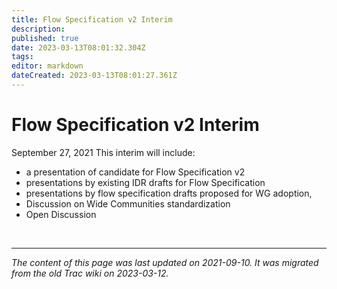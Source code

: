 ```yaml
---
title: Flow Specification v2 Interim
description: 
published: true
date: 2023-03-13T08:01:32.304Z
tags: 
editor: markdown
dateCreated: 2023-03-13T08:01:27.361Z
---
```


# Flow Specification v2 Interim
September 27, 2021
 This interim will include:

 -   a presentation of candidate for Flow Specification v2
 -   presentations by existing IDR drafts for Flow Specification
 -   presentations by flow specification drafts proposed for WG adoption,
 -   Discussion on Wide Communities standardization
 -   Open Discussion 
 
 
 
 &nbsp;
&nbsp;
&nbsp;

---

*The content of this page was last updated on 2021-09-10. It was migrated from the old Trac wiki on 2023-03-12.*